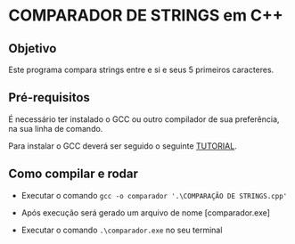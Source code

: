 # COMPARADOR DE STRINGS em C++

## Objetivo

Este programa compara strings entre e si e seus 5 primeiros caracteres.

## Pré-requisitos

É necessário ter instalado o GCC ou outro compilador de sua preferência, na sua linha de comando. 

Para instalar o GCC deverá ser seguido o seguinte [TUTORIAL](https://stackoverflow.com/questions/30069830/how-to-install-mingw-w64-and-msys2).

## Como compilar e rodar

- Executar o comando ```gcc -o comparador '.\COMPARAÇÃO DE STRINGS.cpp'```

- Após execução será gerado um arquivo de nome [comparador.exe]

- Executar o comando ```.\comparador.exe``` no seu terminal

